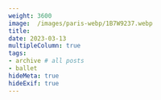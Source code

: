 ```yaml
---
weight: 3600
image:  /images/paris-webp/1B7W9237.webp
title:
date: 2023-03-13
multipleColumn: true
tags:
- archive # all posts
- ballet
hideMeta: true
hideExif: true
---
```

